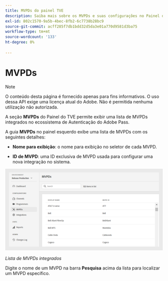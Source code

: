 ```yaml
---
title: MVPDs do painel TVE
description: Saiba mais sobre os MVPDs e suas configurações no Painel do TVE.
exl-id: 802c1570-9a5b-4bec-8fb2-6c7738b28bc9
source-git-commit: acff285f7db1bdd32d5da3e01a770d9581d3ba75
workflow-type: tm+mt
source-wordcount: '133'
ht-degree: 0%

---
```


# MVPDs

>[!NOTE]
>
>O conteúdo desta página é fornecido apenas para fins informativos. O uso dessa API exige uma licença atual do Adobe. Não é permitida nenhuma utilização não autorizada.

A seção **MVPDs** do Painel do TVE permite exibir uma lista de MVPDs integrados no ecossistema de Autenticação do Adobe Pass.

A guia **MVPDs** no painel esquerdo exibe uma lista de MVPDs com os seguintes detalhes:

* **Nome para exibição**: o nome para exibição no seletor de cada MVPD.

* **ID de MVPD**: uma ID exclusiva de MVPD usada para configurar uma nova integração no sistema.

![Lista de MVPDs integrados](../../assets/tve-dashboard/new-tve-dashboard/mvpds/mvpds-list-view.png)

*Lista de MVPDs integrados*

Digite o nome de um MVPD na barra **Pesquisa** acima da lista para localizar um MVPD específico.
